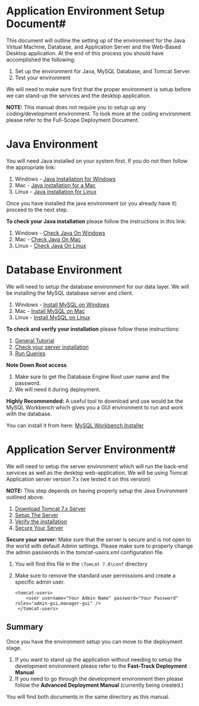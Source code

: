 # Application Environment Setup Document#

This document will outline the setting up of the environment for the Java Virtual Machine, Database, and Application Server and the Web-Based Desktop application. At the end of this process you should have accomplished the following:

1. Set up the environment for Java, MySQL Database, and Tomcat Server.
2. Test your environment

We will need to make sure first that the proper environment is setup before we can stand-up the services and the desktop application.

**NOTE:** This manual does not require you to setup up any coding/development environment. To look more at the coding environment please refer to the Full-Scope Deployment Document.

# Java Environment #
You will need Java installed on your system first. If you do not then follow the appropriate link: 


1. Windows - [Java Installation for Windows](https://docs.oracle.com/en/java/javase/11/install/installation-jdk-microsoft-windows-platforms.html#GUID-96EB3876-8C7A-4A25-9F3A-A2983FEC016A "Java Installation for Windows")
2. Mac - [Java installation for a Mac](https://docs.oracle.com/en/java/javase/11/install/installation-jdk-macos.html#GUID-2FE451B0-9572-4E38-A1A5-568B77B146DE "Java installation for a Mac")
3. Linux - [Java installation for Linux](https://docs.oracle.com/en/java/javase/11/install/installation-jdk-linux-platforms.html#GUID-737A84E4-2EFF-4D38-8E60-3E29D1B884B8 "Java installation for Linux")

Once you have installed the java environment (or you already have it) proceed to the next step.

**To check your Java installation** please follow the instructions in this link:

1. Windows - [Check Java On Windows](https://www.ibm.com/support/knowledgecenter/en/SS88XH_1.6.0/iva/install_mils_windows_java.html "Check Java On Windows")
2. Mac - [Check Java On Mac](https://stackoverflow.com/questions/14292698/how-do-i-check-if-the-java-jdk-is-installed-on-mac "Check Java On Mac")
3. Linux - [Check Java On Linux](https://superuser.com/questions/356519/how-to-know-that-java-is-installed-in-a-linux-system/356520 "Check Java On Linux")

# Database Environment #
We will need to setup the database environment for our data layer. We will be installing the MySQL database server and client.

1. Windows - [Install MySQL on Windows](https://dev.mysql.com/doc/refman/8.0/en/windows-installation.html "Install MySQL on Windows")
2. Mac - [Install MySQL on Mac](https://dev.mysql.com/doc/refman/8.0/en/osx-installation.html "Install MySQL on Mac")
3. Linux - [Install MySQL on Linux](https://dev.mysql.com/doc/refman/8.0/en/linux-installation.html "Install MySQL on Linux")

**To check and verify your installation** please follow these instructions:

1. [General Tutorial](https://dev.mysql.com/doc/refman/8.0/en/tutorial.html)
2. [Check your server installation](https://dev.mysql.com/doc/refman/8.0/en/connecting-disconnecting.html)
3. [Run Queries](https://dev.mysql.com/doc/refman/8.0/en/entering-queries.html)

**Note Down Root access**

1. Make sure to get the Database Engine Root user name and the password.
2. We will need it during deployment.

**Highly Recommended:** A useful tool to download and use would be the MySQL Workbench which gives you a GUI environment to run and work with the database.

You can install it from here: [MySQL Workbench Installer](https://dev.mysql.com/downloads/workbench/ "MySQL Workbench Installer")

# Application Server Environment#
We will need to setup the server environment which will run the back-end services as well as the desktop web-application. We will be using Tomcat Application server version 7.x (we tested it on this version)

**NOTE:** This step depends on having properly setup the Java Environment outlined above.

1. [Download Tomcat 7.x Server](https://tomcat.apache.org/download-70.cgi "Download and Install Tomcat 7.x Server")
2. [Setup The Server](https://tomcat.apache.org/tomcat-7.0-doc/setup.html "Setup The Server")
2. [Verify the installation](https://tomcat.apache.org/tomcat-7.0-doc/appdev/deployment.html "Verify the installation")
3. [Secure Your Server](http://tomcat.apache.org/tomcat-7.0-doc/security-howto.html "Secure Your Server")

**Secure your server:** Make sure that the server is secure and is not open to the world with default Admin settings. Please make sure to properly change the admin passwords in the *tomcat-users.xml* configuration file.

1. You will find this file in the `\Tomcat 7.0\conf` directory
2. Make sure to remove the standard user permissions and create a specific admin user.

    ``` 
	<tomcat-users>
		<user username="Your Admin Name" password="Your Password" roles="admin-gui,manager-gui" />
	 </tomcat-users>
	```

## Summary ##
Once you have the environment setup you can move to the deployment stage.

1. If you want to stand up the application without needing to setup the development environment please refer to the **Fast-Track Deployment Manual**
2. If you need to go through the development environment then please follow the **Advanced Deployment Manual** (currently being created.)

You will find both documents in the same directory as this manual.